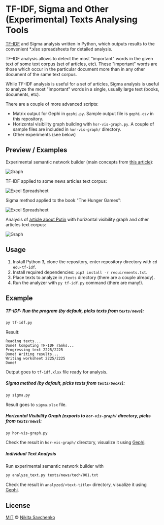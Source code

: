 # TF-IDF, Sigma and Other (Experimental) Texts Analysing Tools

[TF-IDF](https://en.wikipedia.org/wiki/Tf%E2%80%93idf) and Sigma analysis written in Python, which 
outputs results to the convenient *.xlsx spreadsheets for detailed analysis.

TF-IDF analysis allows to detect the most "important" words in the given text of some text corpus 
(set of articles, etc). These "important" words are those which occur in the particular document
more than in any other document of the same text corpus.

While TF-IDF analysis is useful for a set of articles, Sigma analysis is useful to analyze the most 
"important" words in a single, usually large text (books, documents, etc).

There are a couple of more advanced scripts:
+ Matrix output for Gephi in `gephi.py`. Sample output file is `gephi.csv` in this repository.  
+ Horizontal visibility graph building with `hor-vis-graph.py`. A couple of sample files are included in `hor-vis-graph/` directory.
+ Other experiments (see below)

Preview / Examples
------------------

Experimental semantic network builder (main concepts from [this article](http://news.bbc.co.uk/2/hi/technology/4276125.stm)):

![Graph](https://user-images.githubusercontent.com/4989256/32922855-03e96af2-cb3d-11e7-816a-9de981fa0f21.png)

TF-IDF applied to some news articles text corpus:

![Excel Spreadsheet](https://user-images.githubusercontent.com/4989256/31280494-2f061e40-aab5-11e7-93b2-60f7a9341121.png)

Sigma method applied to the book "The Hunger Games":

![Excel Spreadsheet](https://user-images.githubusercontent.com/4989256/31403036-974b030a-ae00-11e7-8e6a-398e5bc5d3ae.png)

Analysis of [article about Putin](http://news.bbc.co.uk/2/hi/business/4120339.stm) with horizontal visibility graph and other articles text corpus:

![Graph](https://user-images.githubusercontent.com/4989256/32467057-efa59298-c351-11e7-9343-9d3494215542.png) 

Usage
-----

1. Install Python 3, clone the repository, enter repository directory with `cd edu-tf-idf`.
2. Install required dependencies: `pip3 install -r requirements.txt`.
3. Place texts to analyze in `/texts` directory (there are a couple already).
4. Run the analyzer with `py tf-idf.py` command (there are many!).

Example
-------

##### TF-IDF: Run the program (by default, picks texts from `texts/news`):

```bash
py tf-idf.py
```

Result:

```text
Reading texts...
Done! Computing TF-IDF ranks...
Progressing text 2225/2225
Done! Writing results...
Writing worksheet 2225/2225
Done!
```

Output goes to `tf-idf.xlsx` file ready for analysis.

##### Sigma method (by default, picks texts from `texts/books`):

```bash
py sigma.py
```

Result goes to `sigma.xlsx` file.


##### Horizontal Visibility Graph (exports to `hor-vis-graph/` directory, picks from `texts/news`):

```bash
py hor-vis-graph.py
```

Check the result in `hor-vis-graph/` directory, visualize it using [Gephi](https://gephi.org/).

##### Individual Text Analysis

Run experimental semantic network builder with

```bash
py analyze_text.py texts/news/tech/001.txt
```

Check the result in `analyzed/<text-title>` directory, visualize it using [Gephi](https://gephi.org/).

License
-------

[MIT](license) © [Nikita Savchenko](https://nikita.tk)
